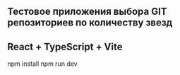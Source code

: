 ## Тестовое приложения выбора GIT репозиториев по количеству звезд
## React + TypeScript + Vite

npm install
npm run dev

